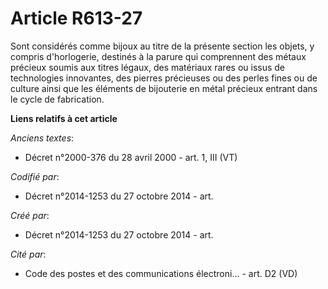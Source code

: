 # Article R613-27

Sont considérés comme bijoux au titre de la présente section les objets, y compris d'horlogerie, destinés à la parure qui
comprennent des métaux précieux soumis aux titres légaux, des matériaux rares ou issus de technologies innovantes, des
pierres précieuses ou des perles fines ou de culture ainsi que les éléments de bijouterie en métal précieux entrant dans le
cycle de fabrication.

**Liens relatifs à cet article**

_Anciens textes_:

  - Décret n°2000-376 du 28 avril 2000 - art. 1, III (VT)

_Codifié par_:

  - Décret n°2014-1253 du 27 octobre 2014 - art.

_Créé par_:

  - Décret n°2014-1253 du 27 octobre 2014 - art.

_Cité par_:

  - Code des postes et des communications électroni... - art. D2 (VD)
